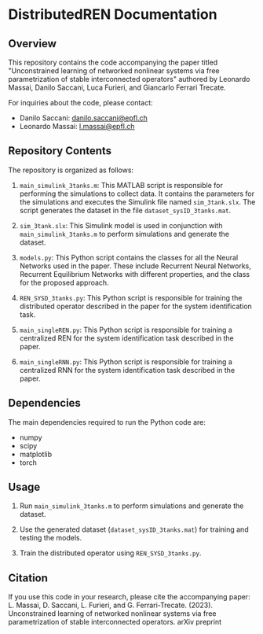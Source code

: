 # DistributedREN Documentation

## Overview

This repository contains the code accompanying the paper titled "Unconstrained learning of networked nonlinear systems via free parametrization of stable interconnected operators" authored by Leonardo Massai, Danilo Saccani, Luca Furieri, and Giancarlo Ferrari Trecate.

For inquiries about the code, please contact:

- Danilo Saccani: danilo.saccani@epfl.ch
- Leonardo Massai: l.massai@epfl.ch

## Repository Contents

The repository is organized as follows:

1. `main_simulink_3tanks.m`: This MATLAB script is responsible for performing the simulations to collect data. It contains the parameters for the simulations and executes the Simulink file named `sim_3tank.slx`. The script generates the dataset in the file `dataset_sysID_3tanks.mat`.

2. `sim_3tank.slx`: This Simulink model is used in conjunction with `main_simulink_3tanks.m` to perform simulations and generate the dataset.

3. `models.py`: This Python script contains the classes for all the Neural Networks used in the paper. These include Recurrent Neural Networks, Recurrent Equilibrium Networks with different properties, and the class for the proposed approach.

4. `REN_SYSD_3tanks.py`: This Python script is responsible for training the distributed operator described in the paper for the system identification task.

5. `main_singleREN.py`: This Python script is responsible for training a centralized REN for the system identification task described in the paper.

6. `main_singleRNN.py`: This Python script is responsible for training a centralized RNN for the system identification task described in the paper.
  
   

## Dependencies

The main dependencies required to run the Python code are:

- numpy
- scipy
- matplotlib
- torch

## Usage

1. Run `main_simulink_3tanks.m` to perform simulations and generate the dataset.

2. Use the generated dataset (`dataset_sysID_3tanks.mat`) for training and testing the models.

3. Train the distributed operator using `REN_SYSD_3tanks.py`.

## Citation

If you use this code in your research, please cite the accompanying paper: 
L. Massai, D. Saccani, L. Furieri, and G. Ferrari-Trecate. (2023). Unconstrained learning of networked nonlinear systems via free parametrization of stable interconnected operators. arXiv preprint
